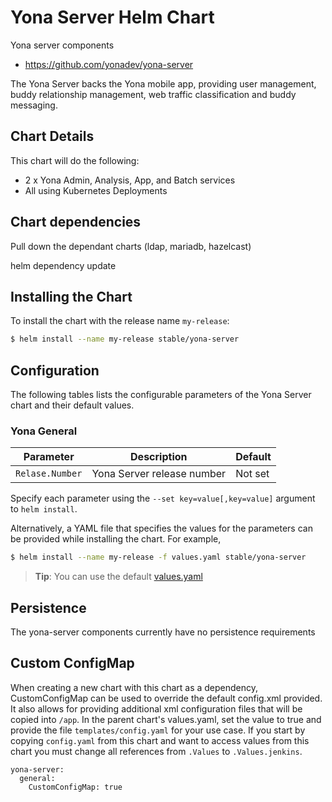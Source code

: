 # Yona Server Helm Chart

Yona server components

* https://github.com/yonadev/yona-server

The Yona Server backs the Yona mobile app, providing user management, buddy relationship management, web traffic classification and buddy messaging.

## Chart Details
This chart will do the following:

* 2 x Yona Admin, Analysis, App, and Batch services
* All using Kubernetes Deployments

## Chart dependencies
Pull down the dependant charts (ldap, mariadb, hazelcast)

helm dependency update

## Installing the Chart

To install the chart with the release name `my-release`:

```bash
$ helm install --name my-release stable/yona-server
```

## Configuration

The following tables lists the configurable parameters of the Yona Server chart and their default values.

### Yona General


| Parameter                         | Description                         | Default                                                                      |
| --------------------------------- | ----------------------------------- | ---------------------------------------------------------------------------- |
| `Relase.Number`                   | Yona Server release number          | Not set

Specify each parameter using the `--set key=value[,key=value]` argument to `helm install`.

Alternatively, a YAML file that specifies the values for the parameters can be provided while installing the chart. For example,

```bash
$ helm install --name my-release -f values.yaml stable/yona-server
```

> **Tip**: You can use the default [values.yaml](values.yaml)

## Persistence

The yona-server components currently have no persistence requirements

## Custom ConfigMap

When creating a new chart with this chart as a dependency, CustomConfigMap can be used to override the default config.xml provided.
It also allows for providing additional xml configuration files that will be copied into `/app`. In the parent chart's values.yaml,
set the value to true and provide the file `templates/config.yaml` for your use case. If you start by copying `config.yaml` from this chart and
want to access values from this chart you must change all references from `.Values` to `.Values.jenkins`.

```
yona-server:
  general:
    CustomConfigMap: true
```
